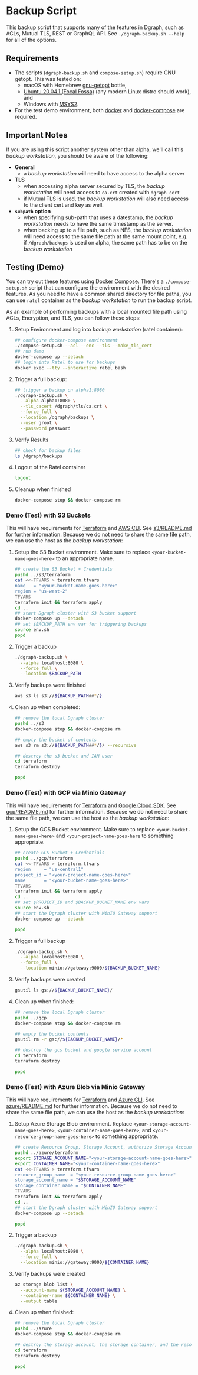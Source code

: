 # Backup Script

This backup script that supports many of the features in Dgraph, such as ACLs, Mutual TLS, REST or GraphQL API.  See `./dgraph-backup.sh --help` for all of the options.

## Requirements

* The scripts (`dgraph-backup.sh` and `compose-setup.sh`) require GNU getopt.  This was tested on:
  * macOS with Homebrew [gnu-getopt](https://formulae.brew.sh/formula/gnu-getopt) bottle,
  * [Ubuntu 20.04.1 (Focal Fossa)](https://releases.ubuntu.com/20.04/) (any modern Linux distro should work), and
  * Windows with [MSYS2](https://www.msys2.org/).
* For the test demo environment, both [docker](https://docs.docker.com/engine/) and [docker-compose](https://docs.docker.com/compose/) are required.

## Important Notes

If you are using this script another system other than alpha, we'll call this *backup workstation*, you should be aware of the following:

* **General**
  * a *backup workstation* will need to have access to the alpha server
* **TLS**
  * when accessing alpha server secured by TLS, the *backup workstation* will need access to `ca.crt` created with `dgraph cert`
  * if Mutual TLS is used, the *backup workstation* will also need access to the client cert and key as well.
* **`subpath` option**
  * when specifying sub-path that uses a datestamp, the *backup workstation* needs to have the same timestamp as the server.
  * when backing up to a file path, such as NFS, the *backup workstation* will need access to the same file path at the same mount point, e.g. if `/dgraph/backups` is used on alpha, the same path has to be on the *backup workstation*

## Testing (Demo)

You can try out these features using [Docker Compose](https://docs.docker.com/compose/).  There's a `./compose-setup.sh` script that can configure the environment with the desired features.  As you need to have a common shared directory for file paths, you can use `ratel` container as the *backup workstation* to run the backup script.

As an example of performing backups with a local mounted file path using ACLs, Encryption, and TLS, you can follow these steps:

1. Setup Environment and log into *backup workstation* (ratel container):
   ```bash
   ## configure docker-compose environment
   ./compose-setup.sh --acl --enc --tls --make_tls_cert
   ## run demo
   docker-compose up --detach
   ## login into Ratel to use for backups
   docker exec --tty --interactive ratel bash
   ```
2. Trigger a full backup:
   ```bash
   ## trigger a backup on alpha1:8080
   ./dgraph-backup.sh \
     --alpha alpha1:8080 \
     --tls_cacert /dgraph/tls/ca.crt \
     --force_full \
     --location /dgraph/backups \
     --user groot \
     --password password
   ```
3. Verify Results
   ```bash
   ## check for backup files
   ls /dgraph/backups
   ```
4. Logout of the Ratel container
   ```bash
   logout
   ```
4. Cleanup when finished
   ```bash
   docker-compose stop && docker-compose rm
   ```

### Demo (Test) with S3 Buckets

This will have requirements for [Terraform](https://www.terraform.io/) and [AWS CLI](https://aws.amazon.com/cli/).  See [s3/README.md](../s3/README.md) for further information.  Because we do not need to share the same file path, we can use the host as the *backup workstation*:

1. Setup the S3 Bucket environment. Make sure to replace `<your-bucket-name-goes-here>` to an appropriate name.
   ```bash
   ## create the S3 Bucket + Credentials
   pushd ../s3/terraform
   cat <<-TFVARS > terraform.tfvars
   name   = "<your-bucket-name-goes-here>"
   region = "us-west-2"
   TFVARS
   terraform init && terraform apply
   cd ..
   ## start Dgraph cluster with S3 bucket support
   docker-compose up --detach
   ## set $BACKUP_PATH env var for triggering backups
   source env.sh
   popd
   ```
2. Trigger a backup
   ```bash
   ./dgraph-backup.sh \
     --alpha localhost:8080 \
     --force_full \
     --location $BACKUP_PATH
   ```
3. Verify backups were finished
   ```bash
   aws s3 ls s3://${BACKUP_PATH##*/}
   ```
4. Clean up when completed:
   ```bash
   ## remove the local Dgraph cluster
   pushd ../s3
   docker-compose stop && docker-compose rm

   ## empty the bucket of contents
   aws s3 rm s3://${BACKUP_PATH##*/}/ --recursive

   ## destroy the s3 bucket and IAM user
   cd terraform
   terraform destroy

   popd
   ```

### Demo (Test) with GCP via Minio Gateway

This will have requirements for [Terraform](https://www.terraform.io/) and [Google Cloud SDK](https://cloud.google.com/sdk).  See [gcp/README.md](../gcp/README.md) for further information.  Because we do not need to share the same file path, we can use the host as the *backup workstation*:

1. Setup the GCS Bucket environment. Make sure to replace `<your-bucket-name-goes-here>` and `<your-project-name-goes-here` to something appropriate.
   ```bash
   ## create GCS Bucket + Credentials
   pushd ../gcp/terraform
   cat <<-TFVARS > terraform.tfvars
   region     = "us-central1"
   project_id = "<your-project-name-goes-here>"
   name       = "<your-bucket-name-goes-here>"
   TFVARS
   terraform init && terraform apply
   cd ..
   ## set $PROJECT_ID and $BACKUP_BUCKET_NAME env vars
   source env.sh
   ## start the Dgraph cluster with MinIO Gateway support
   docker-compose up --detach

   popd
   ```
2. Trigger a full backup
   ```bash
   ./dgraph-backup.sh \
     --alpha localhost:8080 \
     --force_full \
     --location minio://gateway:9000/${BACKUP_BUCKET_NAME}
   ```
3. Verify backups were created
   ```bash
   gsutil ls gs://${BACKUP_BUCKET_NAME}/
   ```
4. Clean up when finished:
   ```bash
   ## remove the local Dgraph cluster
   pushd ../gcp
   docker-compose stop && docker-compose rm

   ## empty the bucket contents
   gsutil rm -r gs://${BACKUP_BUCKET_NAME}/*

   ## destroy the gcs bucket and google service account
   cd terraform
   terraform destroy

   popd
   ```

### Demo (Test) with Azure Blob via Minio Gateway

This will have requirements for [Terraform](https://www.terraform.io/) and [Azure CLI](https://docs.microsoft.com/en-us/cli/azure/install-azure-cli).  See [azure/README.md](../azure/README.md) for further information.  Because we do not need to share the same file path, we can use the host as the *backup workstation*:

1. Setup Azure Storage Blob environment. Replace `<your-storage-account-name-goes-here>`, `<your-container-name-goes-here>`, and `<your-resource-group-name-goes-here>` to something appropriate.
   ```bash
   ## create Resource Group, Storage Account, authorize Storage Account, Create Storage Container
   pushd ../azure/terraform
   export STORAGE_ACCOUNT_NAME="<your-storage-account-name-goes-here>"
   export CONTAINER_NAME="<your-container-name-goes-here>"
   cat <<-TFVARS > terraform.tfvars
   resource_group_name  = "<your-resource-group-name-goes-here>"
   storage_account_name = "$STORAGE_ACCOUNT_NAME"
   storage_container_name = "$CONTAINER_NAME"
   TFVARS
   terraform init && terraform apply
   cd ..
   ## start the Dgraph cluster with MinIO Gateway support
   docker-compose up --detach

   popd
   ```
2. Trigger a backup
   ```bash
   ./dgraph-backup.sh \
     --alpha localhost:8080 \
     --force_full \
     --location minio://gateway:9000/${CONTAINER_NAME}
   ```
3. Verify backups were created
   ```bash
   az storage blob list \
     --account-name ${STORAGE_ACCOUNT_NAME} \
     --container-name ${CONTAINER_NAME} \
     --output table
   ```
4. Clean up when finished:
   ```bash
   ## remove the local Dgraph cluster
   pushd ../azure
   docker-compose stop && docker-compose rm

   ## destroy the storage account, the storage container, and the resource group
   cd terraform
   terraform destroy

   popd
   ```
